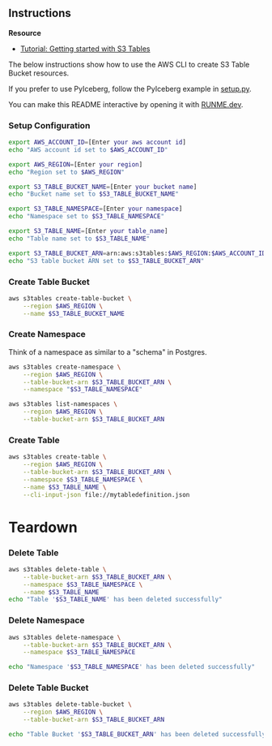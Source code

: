 ## Instructions

**Resource**

- [Tutorial: Getting started with S3 Tables](https://docs.aws.amazon.com/AmazonS3/latest/userguide/s3-tables-getting-started.html)

The below instructions show how to use the AWS CLI to create S3 Table Bucket resources.

If you prefer to use PyIceberg, follow the PyIceberg example in [setup.py](./setup.py).

You can make this README interactive by opening it with [RUNME.dev](https://runme.dev/).

### Setup Configuration

```sh {"promptEnv":"auto"}
export AWS_ACCOUNT_ID=[Enter your aws account id]
echo "AWS account id set to $AWS_ACCOUNT_ID"

export AWS_REGION=[Enter your region]
echo "Region set to $AWS_REGION"

export S3_TABLE_BUCKET_NAME=[Enter your bucket name]
echo "Bucket name set to $S3_TABLE_BUCKET_NAME"

export S3_TABLE_NAMESPACE=[Enter your namespace]
echo "Namespace set to $S3_TABLE_NAMESPACE"

export S3_TABLE_NAME=[Enter your table_name]
echo "Table name set to $S3_TABLE_NAME"

export S3_TABLE_BUCKET_ARN=arn:aws:s3tables:$AWS_REGION:$AWS_ACCOUNT_ID:bucket/$S3_TABLE_BUCKET_NAME
echo "S3 table bucket ARN set to $S3_TABLE_BUCKET_ARN"
```

### Create Table Bucket

```sh
aws s3tables create-table-bucket \
    --region $AWS_REGION \
    --name $S3_TABLE_BUCKET_NAME
```

### Create Namespace

Think of a namespace as similar to a "schema" in Postgres.

```sh
aws s3tables create-namespace \
    --region $AWS_REGION \
    --table-bucket-arn $S3_TABLE_BUCKET_ARN \
    --namespace "$S3_TABLE_NAMESPACE"

```

```sh
aws s3tables list-namespaces \
    --region $AWS_REGION \
    --table-bucket-arn $S3_TABLE_BUCKET_ARN
```

### Create Table

```sh
aws s3tables create-table \
    --region $AWS_REGION \
    --table-bucket-arn $S3_TABLE_BUCKET_ARN \
    --namespace $S3_TABLE_NAMESPACE \
    --name $S3_TABLE_NAME \
    --cli-input-json file://mytabledefinition.json
```

# Teardown

### Delete Table

```sh
aws s3tables delete-table \
    --table-bucket-arn $S3_TABLE_BUCKET_ARN \
    --namespace $S3_TABLE_NAMESPACE \
    --name $S3_TABLE_NAME
echo "Table '$S3_TABLE_NAME' has been deleted successfully"
```

### Delete Namespace

```sh
aws s3tables delete-namespace \
    --table-bucket-arn $S3_TABLE_BUCKET_ARN \
    --namespace $S3_TABLE_NAMESPACE

echo "Namespace '$S3_TABLE_NAMESPACE' has been deleted successfully"
```

### Delete Table Bucket

```sh
aws s3tables delete-table-bucket \
    --region $AWS_REGION \
    --table-bucket-arn $S3_TABLE_BUCKET_ARN

echo "Table Bucket '$S3_TABLE_BUCKET_ARN' has been deleted successfully"
```
